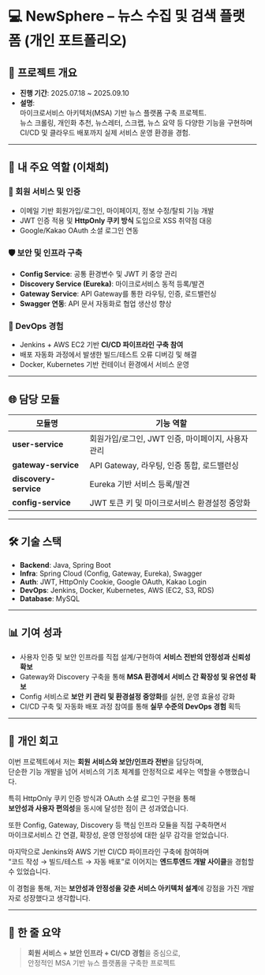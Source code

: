 # 💻 NewSphere – 뉴스 수집 및 검색 플랫폼 (개인 포트폴리오)

## 📄 프로젝트 개요
- **진행 기간**: 2025.07.18 ~ 2025.09.10  
- **설명**:  
  마이크로서비스 아키텍처(MSA) 기반 뉴스 플랫폼 구축 프로젝트.  
  뉴스 크롤링, 개인화 추천, 뉴스레터, 스크랩, 뉴스 요약 등 다양한 기능을 구현하며  
  CI/CD 및 클라우드 배포까지 실제 서비스 운영 환경을 경험.  

---

## 👤 내 주요 역할 (이채희)

### 🔐 회원 서비스 및 인증
- 이메일 기반 회원가입/로그인, 마이페이지, 정보 수정/탈퇴 기능 개발
- JWT 인증 적용 및 **HttpOnly 쿠키 방식** 도입으로 XSS 취약점 대응
- Google/Kakao OAuth 소셜 로그인 연동

### 🛡️ 보안 및 인프라 구축
- **Config Service**: 공통 환경변수 및 JWT 키 중앙 관리
- **Discovery Service (Eureka)**: 마이크로서비스 동적 등록/발견
- **Gateway Service**: API Gateway를 통한 라우팅, 인증, 로드밸런싱
- **Swagger 연동**: API 문서 자동화로 협업 생산성 향상

### 🚀 DevOps 경험
- Jenkins + AWS EC2 기반 **CI/CD 파이프라인 구축 참여**
- 배포 자동화 과정에서 발생한 빌드/테스트 오류 디버깅 및 해결
- Docker, Kubernetes 기반 컨테이너 환경에서 서비스 운영

---

## 🌐 담당 모듈
| 모듈명              | 기능 역할                                             |
| ------------------- | ----------------------------------------------------- |
| **user-service**    | 회원가입/로그인, JWT 인증, 마이페이지, 사용자 관리    |
| **gateway-service** | API Gateway, 라우팅, 인증 통합, 로드밸런싱           |
| **discovery-service** | Eureka 기반 서비스 등록/발견                       |
| **config-service**  | JWT 토큰 키 및 마이크로서비스 환경설정 중앙화         |

---

## 🛠 기술 스택
- **Backend**: Java, Spring Boot  
- **Infra**: Spring Cloud (Config, Gateway, Eureka), Swagger  
- **Auth**: JWT, HttpOnly Cookie, Google OAuth, Kakao Login  
- **DevOps**: Jenkins, Docker, Kubernetes, AWS (EC2, S3, RDS)  
- **Database**: MySQL  

---

## 📊 기여 성과
- 사용자 인증 및 보안 인프라를 직접 설계/구현하여 **서비스 전반의 안정성과 신뢰성 확보**
- Gateway와 Discovery 구축을 통해 **MSA 환경에서 서비스 간 확장성 및 유연성 확보**
- Config 서비스로 **보안 키 관리 및 환경설정 중앙화**를 실현, 운영 효율성 강화
- CI/CD 구축 및 자동화 배포 과정 참여를 통해 **실무 수준의 DevOps 경험** 획득

---

## 💭 개인 회고
이번 프로젝트에서 저는 **회원 서비스와 보안/인프라 전반**을 담당하며,  
단순한 기능 개발을 넘어 서비스의 기초 체계를 안정적으로 세우는 역할을 수행했습니다.  

특히 HttpOnly 쿠키 인증 방식과 OAuth 소셜 로그인 구현을 통해  
**보안성과 사용자 편의성**을 동시에 달성한 점이 큰 성과였습니다.  

또한 Config, Gateway, Discovery 등 핵심 인프라 모듈을 직접 구축하면서  
마이크로서비스 간 연결, 확장성, 운영 안정성에 대한 실무 감각을 얻었습니다.  

마지막으로 Jenkins와 AWS 기반 CI/CD 파이프라인 구축에 참여하며  
“코드 작성 → 빌드/테스트 → 자동 배포”로 이어지는 **엔드투엔드 개발 사이클**을 경험할 수 있었습니다.  

이 경험을 통해, 저는 **보안성과 안정성을 갖춘 서비스 아키텍처 설계**에 강점을 가진 개발자로 성장했다고 생각합니다.

---

## 📝 한 줄 요약
> **회원 서비스 + 보안 인프라 + CI/CD 경험**을 중심으로,  
> 안정적인 MSA 기반 뉴스 플랫폼을 구축한 프로젝트

